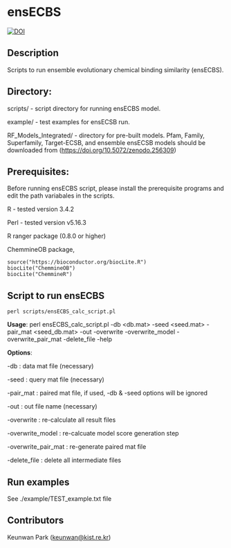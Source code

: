 # ensECBS 
[![DOI](https://sandbox.zenodo.org/badge/DOI/10.5072/zenodo.256309.svg)](https://doi.org/10.5072/zenodo.256309)

## Description
Scripts to run ensemble evolutionary chemical binding similarity (ensECBS).


## Directory: 
scripts/ - script directory for running ensECBS model.

example/ - test examples for ensECSB run.

RF_Models_Integrated/ - directory for pre-built models. Pfam, Family, Superfamily, Target-ECSB, and ensemble ensECSB models should be downloaded from (https://doi.org/10.5072/zenodo.256309) 


## Prerequisites: 
Before running ensECBS script, please install the prerequisite programs and edit the path variabales in the scripts. 

R - tested version 3.4.2

Perl - tested version v5.16.3 

R ranger package (0.8.0 or higher)

ChemmineOB package, 
```
source("https://bioconductor.org/biocLite.R")
biocLite("ChemmineOB") 
biocLite("ChemmineR")
```

## Script to run ensECBS 
`perl scripts/ensECBS_calc_script.pl`

**Usage**: perl ensECBS_calc_script.pl -db <db.mat> -seed <seed.mat> -pair_mat <seed_db.mat> -out <out file> -overwrite -overwrite_model -overwrite_pair_mat -delete_file -help

**Options**:

-db : data mat file (necessary)

-seed : query mat file (necessary)

-pair_mat : paired mat file, if used, -db & -seed options will be ignored

-out : out file name (necessary)

-overwrite : re-calculate all result files

-overwrite_model : re-calcuate model score generation step

-overwrite_pair_mat : re-generate paired mat file

-delete_file : delete all intermediate files

## Run examples
See ./example/TEST_example.txt file  

## Contributors
Keunwan Park (keunwan@kist.re.kr)

